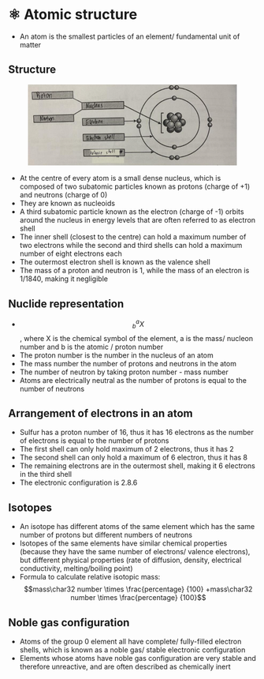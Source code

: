 # ⚛ Atomic structure

* An atom is the smallest particles of an element/ fundamental unit of matter

## Structure

<figure><img src="../.gitbook/assets/atomic_structure.png" alt=""><figcaption></figcaption></figure>

* At the centre of every atom is a small dense nucleus, which is composed of two subatomic particles known as protons (charge of +1) and neutrons (charge of 0)
* They are known as nucleoids
* A third subatomic particle known as the electron (charge of -1) orbits around the nucleus in energy levels that are often referred to as electron shell
* The inner shell (closest to the centre) can hold a maximum number of two electrons while the second and third shells can hold a maximum number of eight electrons each
* The outermost electron shell is known as the valence shell
* The mass of a proton and neutron is 1, while the mass of an electron is 1/1840, making it negligible

## Nuclide representation

* $$^a_bX$$​, where X is the chemical symbol of the element, a is the mass/ nucleon number and b is the atomic / proton number
* The proton number is the number in the nucleus of an atom
* The mass number the number of protons and neutrons in the atom
* The number of neutron by taking proton number - mass number
* Atoms are electrically neutral as the number of protons is equal to the number of neutrons

## Arrangement of electrons in an atom

* Sulfur has a proton number of 16, thus it has 16 electrons as the number of electrons is equal to the number of protons
* The first shell can only hold maximum of 2 electrons, thus it has 2
* The second shell can only hold a maximum of 6 electron, thus it has 8
* The remaining electrons are in the outermost shell, making it 6 electrons in the third shell
* The electronic configuration is 2.8.6

## Isotopes

* An isotope has different atoms of the same element which has the same number of protons but different numbers of neutrons
* Isotopes of the same elements have similar chemical properties (because they have the same number of electrons/ valence electrons), but different physical properties (rate of diffusion, density, electrical conductivity, melting/boiling point)&#x20;
* Formula to calculate relative isotopic mass: $$mass\char32 number \times \frac{percentage} {100} +mass\char32 number \times \frac{percentage} {100}$$

## Noble gas configuration

* Atoms of the group 0 element all have complete/ fully-filled electron shells, which is known as a noble gas/ stable electronic configuration
* Elements whose atoms have noble gas configuration are very stable and therefore unreactive, and are often described as chemically inert
